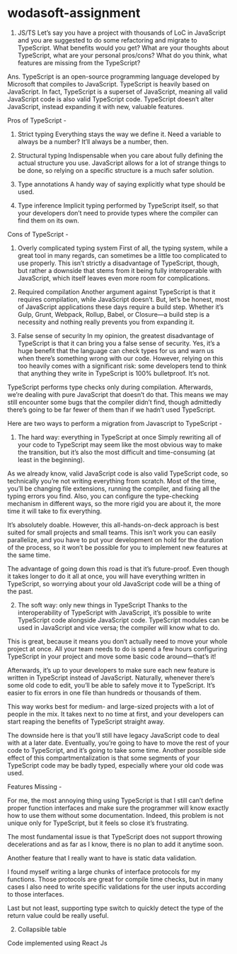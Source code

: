 # wodasoft-assignment

1. JS/TS
Let’s say you have a project with thousands of LoC in JavaScript and you are suggested to do some refactoring and migrate to TypeScript. What benefits would you get?
What are your thoughts about TypeScript, what are your personal pros/cons? What do you think, what features are missing from the TypeScript?

Ans.  TypeScript is an open-source programming language developed by Microsoft that compiles to JavaScript. TypeScript is heavily based on JavaScript. In fact, TypeScript is a superset of JavaScript, meaning all valid JavaScript code is also valid TypeScript code. TypeScript doesn’t alter JavaScript, instead expanding it with new, valuable features.

Pros of TypeScript - 

1. Strict typing
Everything stays the way we define it. Need a variable to always be a number? It’ll always be a number, then.

2. Structural typing
Indispensable when you care about fully defining the actual structure you use. JavaScript allows for a lot of strange things to be done, so relying on a specific structure is a much safer solution.

3. Type annotations
A handy way of saying explicitly what type should be used.

4. Type inference
Implicit typing performed by TypeScript itself, so that your developers don’t need to provide types where the compiler can find them on its own.

Cons of TypeScript -

1. Overly complicated typing system
First of all, the typing system, while a great tool in many regards, can sometimes be a little too complicated to use properly. This isn’t strictly a disadvantage of TypeScript, though, but rather a downside that stems from it being fully interoperable with JavaScript, which itself leaves even more room for complications.

2. Required compilation
Another argument against TypeScript is that it requires compilation, while JavaScript doesn’t. But, let’s be honest, most of JavaScript applications these days require a build step. Whether it’s Gulp, Grunt, Webpack, Rollup, Babel, or Closure—a build step is a necessity and nothing really prevents you from expanding it.

3. False sense of security
In my opinion, the greatest disadvantage of TypeScript is that it can bring you a false sense of security. Yes, it’s a huge benefit that the language can check types for us and warn us when there’s something wrong with our code. However, relying on this too heavily comes with a significant risk: some developers tend to think that anything they write in TypeScript is 100% bulletproof. It’s not.

TypeScript performs type checks only during compilation. Afterwards, we’re dealing with pure JavaScript that doesn’t do that. This means we may still encounter some bugs that the compiler didn’t find, though admittedly there’s going to be far fewer of them than if we hadn’t used TypeScript.

Here are two ways to perform a migration from Javascript to TypeScript -

1. The hard way: everything in TypeScript at once
Simply rewriting all of your code to TypeScript may seem like the most obvious way to make the transition, but it’s also the most difficult and time-consuming (at least in the beginning).

As we already know, valid JavaScript code is also valid TypeScript code, so technically you’re not writing everything from scratch. Most of the time, you’ll be changing file extensions, running the compiler, and fixing all the typing errors you find. Also, you can configure the type-checking mechanism in different ways, so the more rigid you are about it, the more time it will take to fix everything.

It’s absolutely doable. However, this all-hands-on-deck approach is best suited for small projects and small teams. This isn’t work you can easily parallelize, and you have to put your development on hold for the duration of the process, so it won’t be possible for you to implement new features at the same time.

The advantage of going down this road is that it’s future-proof. Even though it takes longer to do it all at once, you will have everything written in TypeScript, so worrying about your old JavaScript code will be a thing of the past.

2. The soft way: only new things in TypeScript
Thanks to the interoperability of TypeScript with JavaScript, it’s possible to write TypeScript code alongside JavaScript code. TypeScript modules can be used in JavaScript and vice versa; the compiler will know what to do.

This is great, because it means you don’t actually need to move your whole project at once. All your team needs to do is spend a few hours configuring TypeScript in your project and move some basic code around—that’s it!

Afterwards, it’s up to your developers to make sure each new feature is written in TypeScript instead of JavaScript. Naturally, whenever there’s some old code to edit, you’ll be able to safely move it to TypeScript. It’s easier to fix errors in one file than hundreds or thousands of them.

This way works best for medium- and large-sized projects with a lot of people in the mix. It takes next to no time at first, and your developers can start reaping the benefits of TypeScript straight away.

The downside here is that you’ll still have legacy JavaScript code to deal with at a later date. Eventually, you’re going to have to move the rest of your code to TypeScript, and it’s going to take some time. Another possible side effect of this compartmentalization is that some segments of your TypeScript code may be badly typed, especially where your old code was used.

Features Missing - 

For me, the most annoying thing using TypeScript is that I still can’t define proper function interfaces and make sure the programmer will know exactly how to use them without some documentation. Indeed, this problem is not unique only for TypeScript, but it feels so close it’s frustrating.

The most fundamental issue is that TypeScript does not support throwing decelerations and as far as I know, there is no plan to add it anytime soon.

Another feature that I really want to have is static data validation.

I found myself writing a large chunks of interface protocols for my functions. Those protocols are great for compile time checks, but in many cases I also need to write specific validations for the user inputs according to those interfaces.

Last but not least, supporting type switch to quickly detect the type of the return value could be really useful. 


2. Collapsible table 

Code implemented using React Js


